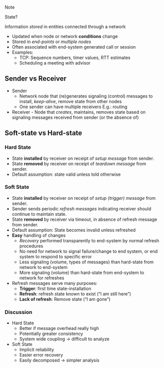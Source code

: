> [!note]
> State?
>
> Information _stored_ in entities connected through a network

- Updated when node or network **conditions** change
- Stored in _end-points_ or _multiple nodes_
- Often associated with end-system generated call or session
- Examples:
    - TCP: Sequence numbers, timer values, RTT estimates
    - Scheduling a meeting with advisor

## Sender vs Receiver

- Sender
    - Network node that (re)generates signaling (control) messages to install, _keep-alive_, remove state from other nodes
    - One sender can have multiple receivers E.g.: routing
- Receiver - Node that _creates_, maintains, removes state based on
  signaling messages received from sender (or the absence of)

## Soft-state vs Hard-state

### Hard State

- State **installed** by receiver on receipt of _setup message_ from sender.
- State **removed** by receiver on receipt of _teardown message_ from sender.
- Default assumption: state valid unless told otherwise

### Soft State

- State **installed** by receiver on receipt of _setup (trigger) message_ from sender.
- Sender sends periodic _refresh messages_ indicating receiver should continue to maintain state.
- State **removed** by receiver via timeout, in absence of refresh message from sender.
- Default assumption: State becomes invalid unless refreshed
- **Easy** handling of changes
    - _Recovery_ performed transparently to end-system by normal refresh procedures
    - No need for network to signal failure/change to end system, or end system to respond to specific error
    - Less signaling (volume, types of messages) than hard-state from network to end-system
    - More signaling (volume) than hard-state from end-system to network for refreshes
- Refresh messages serve many purposes:
    - **Trigger**: first time state-installation
    - **Refresh**: refresh state known to exist (“I am still here”)
    - **Lack of refresh**: Remove state (“I am gone”)

### Discussion

- Hard State
    - Better if message overhead really high
    - Potentially greater consistency
    - System wide coupling → difficult to analyze
- Soft State
    - Implicit reliability
    - Easier error recovery
    - Easily decomposed → simpler analysis
